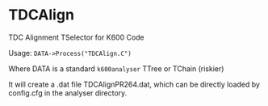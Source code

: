 # TDCAlign
TDC Alignment TSelector for K600 Code

Usage:
`DATA->Process("TDCAlign.C")` 

Where DATA is a standard `k600analyser` TTree or TChain (riskier)

It will create a .dat file TDCAlignPR264.dat, which can be directly loaded by config.cfg in the analyser directory.
